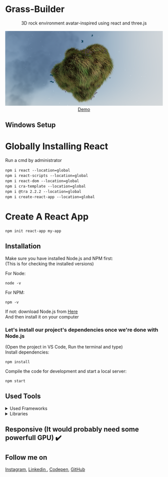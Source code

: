 # Grass-Builder
<p align="center">
3D rock environment avatar-inspired using react and three.js
<br>
<br>        
<a href="https://dbis7m.csb.app">
        <img alt="Thumbnail" src="thumbnail.png" />
    </a>
<br>
<a href="https://dbis7m.csb.app">
        Demo
    </a>
</p>

## Windows Setup

# Globally Installing React
Run a cmd by administrator 

`npm i react --location=global`
<br>
`npm i react-scripts --location=global`
<br>
`npm i react-dom --location=global`
<br>
`npm i cra-template --location=global`
<br>
`npm i @tra 2.2.2 --location=global`
<br>
`npm i create-react-app --location=global`

# Create A React App

`npm init react-app my-app`

## Installation
Make sure you have installed Node.js and NPM first:<br>
(This is for checking the installed versions)

For Node:
```
node -v
```
For NPM:
```
npm -v
```

If not: download Node.js from [Here](https://nodejs.org/en/)<br>
And then install it on your computer 

### Let's install our project's dependencies once we're done with Node.js
(Open the project in VS Code, Run the terminal and type)<br>
Install dependencies:

```
npm install
```

Compile the code for development and start a local server:

```
npm start
```

## Used Tools

<details>
  <summary>Used Frameworks</summary>
  

1. [React](https://reactjs.org).    

</details>


<details>
  <summary> Libraries</summary>
  

1. [ThreeJS](https://threejs.org)   

</details>

## Responsive (It would probably need some powerfull GPU) ✔️


## Follow me on

[Instagram](https://www.instagram.com/houssem_lachtar/), [Linkedin ](https://www.linkedin.com/in/houssem-lachtar/), [Codepen](https://codepen.io/houssem-lachtar), [GitHub](https://github.com/houssemlachtar)
